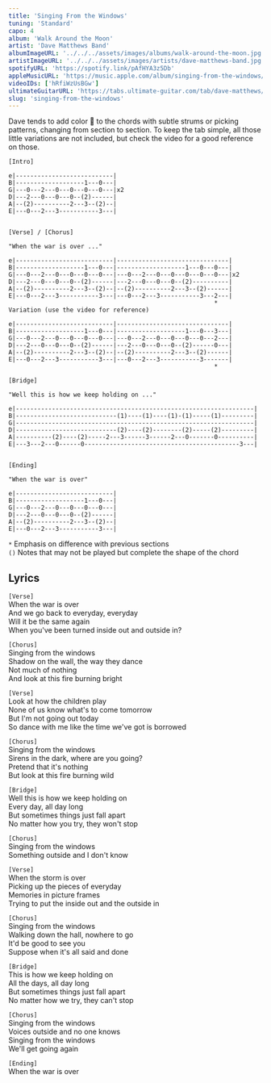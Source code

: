 ```yaml
---
title: 'Singing From the Windows'
tuning: 'Standard'
capo: 4
album: 'Walk Around the Moon'
artist: 'Dave Matthews Band'
albumImageURL: '../../../assets/images/albums/walk-around-the-moon.jpg'
artistImageURL: '../../../assets/images/artists/dave-matthews-band.jpg'
spotifyURL: 'https://spotify.link/pAfHYA3z5Db'
appleMusicURL: 'https://music.apple.com/album/singing-from-the-windows/1667688037?i=1667689018&l'
videoIDs: ['hRfiWzUsBGw']
ultimateGuitarURL: 'https://tabs.ultimate-guitar.com/tab/dave-matthews/singing-from-the-windows-tabs-3080054'
slug: 'singing-from-the-windows'
---
```


Dave tends to add color 🎨 to the chords with subtle strums or picking patterns, changing from section to section. To keep the tab simple, all those little variations are not included, but check the video for a good reference on those.

```
[Intro]

e|---------------------------|
B|-------------------1---0---|
G|---0---2---0---0---0---0---|x2
D|---2---0---0---0--(2)------|
A|--(2)----------2---3--(2)--|
E|---0---2---3-----------3---|


[Verse] / [Chorus]

"When the war is over ..."

e|---------------------------|-------------------------------|
B|-------------------1---0---|-------------------1---0---0---|
G|---0---2---0---0---0---0---|---0---2---0---0---0---0---0---|x2
D|---2---0---0---0--(2)------|---2---0---0---0--(2)----------|
A|--(2)----------2---3--(2)--|--(2)----------2---3--(2)------|
E|---0---2---3-----------3---|---0---2---3-----------3---2---|
                                                         *
Variation (use the video for reference)

e|---------------------------|-------------------------------|
B|-------------------1---0---|-------------------1---0---3---|
G|---0---2---0---0---0---0---|---0---2---0---0---0---0---2---|
D|---2---0---0---0--(2)------|---2---0---0---0--(2)------0---|
A|--(2)----------2---3--(2)--|--(2)----------2---3--(2)------|
E|---0---2---3-----------3---|---0---2---3-----------3-------|
                                                         *

[Bridge]

"Well this is how we keep holding on ..."

e|------------------------------------------------------------------|
B|----------------------------(1)----(1)----(1)-(1)-----(1)---------|
G|------------------------------------------------------------------|
D|----------------------------(2)----(2)--------(2)-----(2)---------|
A|----------(2)----(2)-----2---3------3------2---0-------0----------|
E|---3---2---0------0-------------------------------------------3---|


[Ending]

"When the war is over"

e|---------------------------|
B|-------------------1---0---|
G|---0---2---0---0---0---0---|
D|---2---0---0---0--(2)------|
A|--(2)----------2---3--(2)--|
E|---0---2---3-----------3---|
```

`*` Emphasis on difference with previous sections  
`()` Notes that may not be played but complete the shape of the chord

## Lyrics

`[Verse]`  
When the war is over  
And we go back to everyday, everyday  
Will it be the same again  
When you've been turned inside out and outside in?

`[Chorus]`  
Singing from the windows  
Shadow on the wall, the way they dance  
Not much of nothing  
And look at this fire burning bright

`[Verse]`  
Look at how the children play  
None of us know what's to come tomorrow  
But I'm not going out today  
So dance with me like the time we've got is borrowed

`[Chorus]`  
Singing from the windows  
Sirens in the dark, where are you going?  
Pretend that it's nothing  
But look at this fire burning wild

`[Bridge]`  
Well this is how we keep holding on  
Every day, all day long  
But sometimes things just fall apart  
No matter how you try, they won't stop

`[Chorus]`  
Singing from the windows  
Something outside and I don't know

`[Verse]`  
When the storm is over  
Picking up the pieces of everyday  
Memories in picture frames  
Trying to put the inside out and the outside in

`[Chorus]`  
Singing from the windows  
Walking down the hall, nowhere to go  
It'd be good to see you  
Suppose when it's all said and done

`[Bridge]`  
This is how we keep holding on  
All the days, all day long  
But sometimes things just fall apart  
No matter how we try, they can't stop

`[Chorus]`  
Singing from the windows  
Voices outside and no one knows  
Singing from the windows  
We'll get going again

`[Ending]`  
When the war is over

